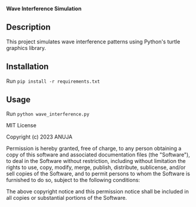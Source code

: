 **Wave Interference Simulation**

## Description
This project simulates wave interference patterns using Python's turtle graphics library.

## Installation
Run `pip install -r requirements.txt`

## Usage
Run `python wave_interference.py`


MIT License

Copyright (c) 2023 ANUJA

Permission is hereby granted, free of charge, to any person obtaining a copy
of this software and associated documentation files (the "Software"), to deal
in the Software without restriction, including without limitation the rights
to use, copy, modify, merge, publish, distribute, sublicense, and/or sell
copies of the Software, and to permit persons to whom the Software is
furnished to do so, subject to the following conditions:

The above copyright notice and this permission notice shall be included in all
copies or substantial portions of the Software.